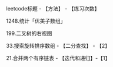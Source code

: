 leetcode标题 - 【方法】 - 【练习次数】

1248.统计「优美子数组」

199.二叉树的右视图

33.搜索旋转排序数组 - 【二分查找】 - 【2】

21.合并两个有序链表 - 【迭代和递归】-【1】

